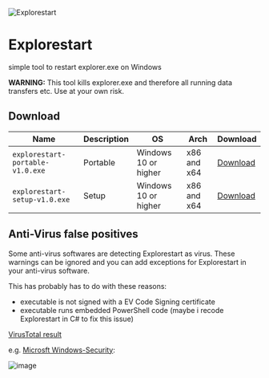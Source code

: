 ![Explorestart](https://socialify.git.ci/Hope-IT-Works/Explorestart/image?description=1&font=Inter&logo=https%3A%2F%2Fraw.githubusercontent.com%2FHope-IT-Works%2FExplorestart%2Fmain%2Fresources%2Flogo%2Fexplorestart.svg&name=1&owner=1&pattern=Solid&theme=Light)

# Explorestart

simple tool to restart explorer.exe on Windows

**WARNING:** This tool kills explorer.exe and therefore all running data transfers etc. Use at your own risk.

## Download

| Name | Description | OS | Arch | Download |
| --- | --- | --- | --- | --- |
| `explorestart-portable-v1.0.exe` | Portable | Windows 10 or higher | x86 and x64 | [Download](https://github.com/Hope-IT-Works/Explorestart/releases/download/v1.0/explorestart-portable-v1.0.exe) |
| `explorestart-setup-v1.0.exe` | Setup | Windows 10 or higher | x86 and x64 | [Download](https://github.com/Hope-IT-Works/Explorestart/releases/download/v1.0/explorestart-setup-v1.0.exe) |

## Anti-Virus false positives

Some anti-virus softwares are detecting Explorestart as virus. These warnings can be ignored and you can add exceptions for Explorestart in your anti-virus software.

This has probably has to do with these reasons:

- executable is not signed with a EV Code Signing certificate
- executable runs embedded PowerShell code (maybe i recode Explorestart in C# to fix this issue)
 
[VirusTotal result](https://www.virustotal.com/gui/file/ec1ee254229b1a1665469f18e766a631b346a537f4846b7da79cfe6950978dab/detection)

e.g. [Microsft Windows-Security](https://www.microsoft.com/en-us/wdsi/threats/malware-encyclopedia-description?name=Trojan%3aWin32%2fWacatac.B!ml&threatid=2147735505):

![image](https://user-images.githubusercontent.com/52013820/169492306-5d5627aa-db1f-4b78-abe5-456c874d4905.png)
